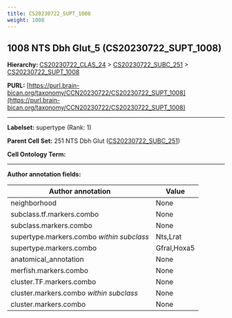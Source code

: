 ```yaml
---
title: CS20230722_SUPT_1008
weight: 1008
---
```

## 1008 NTS Dbh Glut_5 (CS20230722_SUPT_1008)
<b>Hierarchy: </b>
[CS20230722_CLAS_24](../CS20230722_CLAS_24) >
[CS20230722_SUBC_251](../CS20230722_SUBC_251) >
[CS20230722_SUPT_1008](../CS20230722_SUPT_1008)

**PURL:** [https://purl.brain-bican.org/taxonomy/CCN20230722/CS20230722_SUPT_1008](https://purl.brain-bican.org/taxonomy/CCN20230722/CS20230722_SUPT_1008)

---


**Labelset:** supertype (Rank: 1)

**Parent Cell Set:** 251 NTS Dbh Glut ([CS20230722_SUBC_251](../CS20230722_SUBC_251))



**Cell Ontology Term:** 

[MARKER GENES.]: #


---

[TRANSFERRED ANNOTATIONS.]: #


[AUTHOR ANNOTATION FIELDS.]: #


**Author annotation fields:**

| Author annotation | Value |
|-------------------|-------|
|neighborhood|None|
|subclass.tf.markers.combo|None|
|subclass.markers.combo|None|
|supertype.markers.combo _within subclass_|Nts,Lrat|
|supertype.markers.combo|Gfral,Hoxa5|
|anatomical_annotation|None|
|merfish.markers.combo|None|
|cluster.TF.markers.combo|None|
|cluster.markers.combo _within subclass_|None|
|cluster.markers.combo|None|
